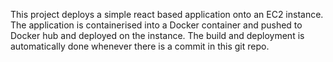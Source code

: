 This project deploys a simple react based application onto an EC2 instance. The application is containerised into a Docker container and pushed to Docker hub and deployed on the instance. The build and deployment is automatically done whenever there is a commit in this git repo.
